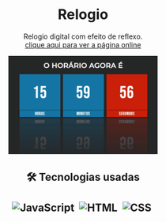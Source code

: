 <div align='center'>
 <h1>Relogio</h1>
 <p>Relogio digital com efeito de reflexo. <br> <a href='https://m1guelzinn.github.io/relogio/'>clique aqui para ver a página online</a></p>

 <img width='60%' src='itens/img&favicon/gifTime.gif'>
 <div>
   <h2> 🛠 Tecnologias usadas<h2>

   ![JavaScript](https://img.shields.io/badge/-JavaScript-05122A?style=flat&logo=javascript)&nbsp;
   ![HTML](https://img.shields.io/badge/-HTML-05122A?style=flat&logo=HTML5)&nbsp;
   ![CSS](https://img.shields.io/badge/-CSS-05122A?style=flat&logo=CSS3&logoColor=1572B6)&nbsp;

 </div>
</div>
